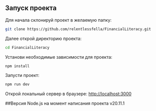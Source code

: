 ## Запуск проекта

Для начала склонируй проект в желаемую папку:

```bash
git clone https://github.com/relentlessfella/FinancialLiteracy.git
```

Далее открой директорию проекта:

```bash
cd FinancialLiteracy
```

Установи необходимые зависимости для проекта:

```bash
npm install
```

Запусти проект:

```bash
npm run dev
```

Открой локальный сервер в браузере: [http://localhost:3000](http://localhost:3000)

##Версия Node.js на момент написания проекта v20.11.1
